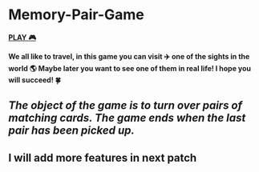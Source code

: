# Memory-Pair-Game
[**PLAY :video_game:**](https://babayk0.github.io/Memory-Pair-Game/)

**We all like to travel, in this game you can visit :airplane: one of the sights in the world :earth_americas: Maybe later you want to see one of them in real life! I hope you will succeed! :four_leaf_clover:**
## *The object of the game is to turn over pairs of matching cards. The game ends when the last pair has been picked up.*

## I will add more features in next patch
